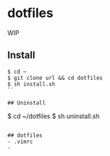 # dotfiles
WIP

## Install

```
$ cd ~
$ git clone url && cd dotfiles 
$ sh install.sh
``

## Uninstall

```
$ cd ~/dotfiles
$ sh uninstall.sh
```

## dotfiles
- .vimrc
- 
